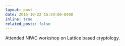 ```yaml
---
layout: post
date: 2015-10-22 15:59:00-0400
inline: true
related_posts: false
---
```


Attended NIWC workshop on Lattice based cryptology. 
